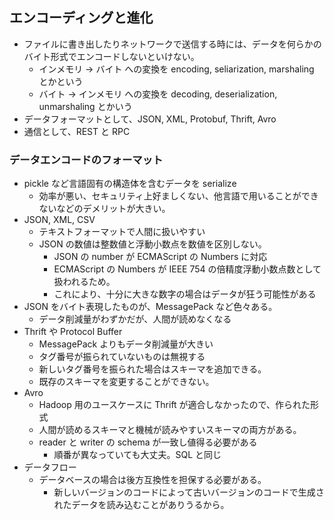 ## エンコーディングと進化

- ファイルに書き出したりネットワークで送信する時には、データを何らかのバイト形式でエンコードしないといけない。
  - インメモリ -> バイト への変換を encoding, seliarization, marshaling とかという
  - バイト -> インメモリ への変換を decoding, deserialization, unmarshaling とかいう
- データフォーマットとして、JSON, XML, Protobuf, Thrift, Avro
- 通信として、REST と RPC

### データエンコードのフォーマット

- pickle など言語固有の構造体を含むデータを serialize
  - 効率が悪い、セキュリティ上好ましくない、他言語で用いることができないなどのデメリットが大きい。
- JSON, XML, CSV
  - テキストフォーマットで人間に扱いやすい
  - JSON の数値は整数値と浮動小数点を数値を区別しない。
    - JSON の number が ECMAScript の Numbers に対応
    - ECMAScript の Numbers が IEEE 754 の倍精度浮動小数点数として扱われるため。
    - これにより、十分に大きな数字の場合はデータが狂う可能性がある
- JSON をバイト表現したものが、MessagePack など色々ある。
  - データ削減量がわずかだが、人間が読めなくなる
- Thrift や Protocol Buffer
  - MessagePack よりもデータ削減量が大きい
  - タグ番号が振られていないものは無視する
  - 新しいタグ番号を振られた場合はスキーマを追加できる。
  - 既存のスキーマを変更することができない。
- Avro
  - Hadoop 用のユースケースに Thrift が適合しなかったので、作られた形式
  - 人間が読めるスキーマと機械が読みやすいスキーマの両方がある。
  - reader と writer の schema が一致し値得る必要がある
    - 順番が異なっていても大丈夫。SQL と同じ
- データフロー
  - データベースの場合は後方互換性を担保する必要がある。
    - 新しいバージョンのコードによって古いバージョンのコードで生成されたデータを読み込むことがありうるから。
